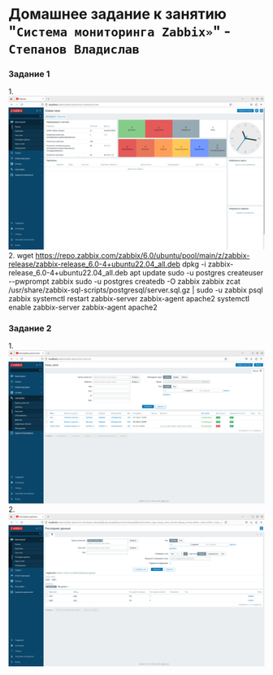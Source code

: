 # Домашнее задание к занятию "`Система мониторинга Zabbix»`" - `Степанов Владислав`

### Задание 1

1.![Image alt](https://github.com/vladislst/hw-02/raw/main/img/zabbix.png)
2.
wget https://repo.zabbix.com/zabbix/6.0/ubuntu/pool/main/z/zabbix-release/zabbix-release_6.0-4+ubuntu22.04_all.deb
dpkg -i zabbix-release_6.0-4+ubuntu22.04_all.deb
apt update
sudo -u postgres createuser --pwprompt zabbix
sudo -u postgres createdb -O zabbix zabbix
zcat /usr/share/zabbix-sql-scripts/postgresql/server.sql.gz | sudo -u zabbix psql zabbix
systemctl restart zabbix-server zabbix-agent apache2
systemctl enable zabbix-server zabbix-agent apache2

### Задание 2

1.![Image alt](https://github.com/vladislst/hw-02/raw/main/img/1.png)
2.![Image alt](https://github.com/vladislst/hw-02/raw/main/img/2.png)

